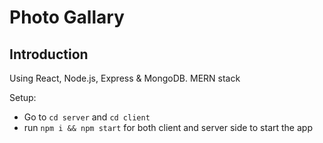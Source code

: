 # Photo Gallary

## Introduction

Using React, Node.js, Express & MongoDB. MERN stack

Setup:
- Go to ```cd server``` and ```cd client```
- run ```npm i && npm start``` for both client and server side to start the app
